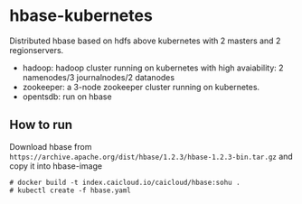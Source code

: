 # hbase-kubernetes

Distributed hbase based on hdfs above kubernetes with 2 masters and 2 regionservers.

- hadoop: hadoop cluster running on kubernetes with high avaiability: 2 namenodes/3 journalnodes/2 datanodes
- zookeeper: a 3-node zookeeper cluster running on kubernetes. 
- opentsdb: run on hbase

## How to run

Download hbase from `https://archive.apache.org/dist/hbase/1.2.3/hbase-1.2.3-bin.tar.gz` and copy it into hbase-image
```
# docker build -t index.caicloud.io/caicloud/hbase:sohu .
# kubectl create -f hbase.yaml
```
